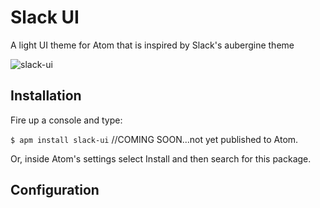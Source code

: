 # Slack UI

A light UI theme for Atom that is inspired by Slack's aubergine theme

![slack-ui](https://cloud.githubusercontent.com/assets/6729106/10532065/c5c255e0-7387-11e5-8fd5-dea12624c145.png)

## Installation

Fire up a console and type:

`$ apm install slack-ui` //COMING SOON...not yet published to Atom.

Or, inside Atom's settings select Install and then search for this package.

## Configuration
